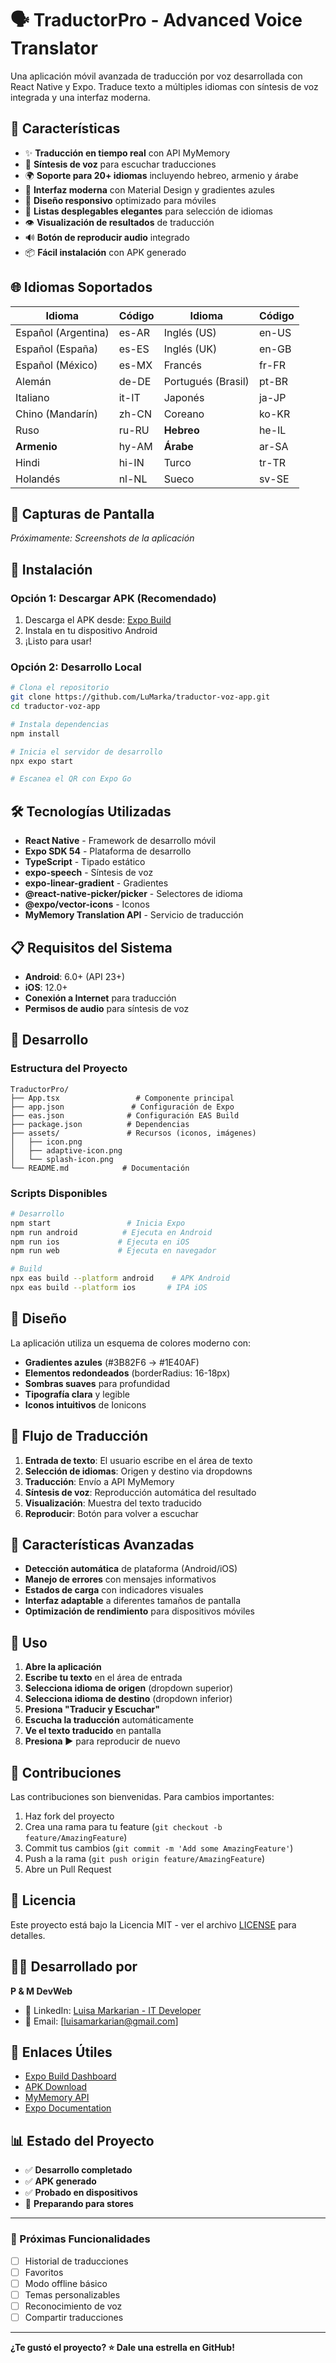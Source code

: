 # 🗣️ TraductorPro - Advanced Voice Translator

Una aplicación móvil avanzada de traducción por voz desarrollada con React Native y Expo. Traduce texto a múltiples idiomas con síntesis de voz integrada y una interfaz moderna.

## 📱 Características

- ✨ **Traducción en tiempo real** con API MyMemory
- 🎤 **Síntesis de voz** para escuchar traducciones
- 🌍 **Soporte para 20+ idiomas** incluyendo hebreo, armenio y árabe
- 🎨 **Interfaz moderna** con Material Design y gradientes azules
- 📱 **Diseño responsivo** optimizado para móviles
- 🔄 **Listas desplegables elegantes** para selección de idiomas
- 👁️ **Visualización de resultados** de traducción
- 🔊 **Botón de reproducir audio** integrado
- 📦 **Fácil instalación** con APK generado

## 🌐 Idiomas Soportados

| Idioma | Código | Idioma | Código |
|--------|--------|--------|--------|
| Español (Argentina) | es-AR | Inglés (US) | en-US |
| Español (España) | es-ES | Inglés (UK) | en-GB |
| Español (México) | es-MX | Francés | fr-FR |
| Alemán | de-DE | Portugués (Brasil) | pt-BR |
| Italiano | it-IT | Japonés | ja-JP |
| Chino (Mandarín) | zh-CN | Coreano | ko-KR |
| Ruso | ru-RU | **Hebreo** | he-IL |
| **Armenio** | hy-AM | **Árabe** | ar-SA |
| Hindi | hi-IN | Turco | tr-TR |
| Holandés | nl-NL | Sueco | sv-SE |

## 📸 Capturas de Pantalla

*Próximamente: Screenshots de la aplicación*

## 🚀 Instalación

### Opción 1: Descargar APK (Recomendado)
1. Descarga el APK desde: [Expo Build](https://expo.dev/artifacts/eas/3VPD22oHaNyzLD4dkHkdkP.apk)
2. Instala en tu dispositivo Android
3. ¡Listo para usar!

### Opción 2: Desarrollo Local
```bash
# Clona el repositorio
git clone https://github.com/LuMarka/traductor-voz-app.git
cd traductor-voz-app

# Instala dependencias
npm install

# Inicia el servidor de desarrollo
npx expo start

# Escanea el QR con Expo Go
```

## 🛠️ Tecnologías Utilizadas

- **React Native** - Framework de desarrollo móvil
- **Expo SDK 54** - Plataforma de desarrollo
- **TypeScript** - Tipado estático
- **expo-speech** - Síntesis de voz
- **expo-linear-gradient** - Gradientes
- **@react-native-picker/picker** - Selectores de idioma
- **@expo/vector-icons** - Iconos
- **MyMemory Translation API** - Servicio de traducción

## 📋 Requisitos del Sistema

- **Android**: 6.0+ (API 23+)
- **iOS**: 12.0+
- **Conexión a Internet** para traducción
- **Permisos de audio** para síntesis de voz

## 🔧 Desarrollo

### Estructura del Proyecto
```
TraductorPro/
├── App.tsx                 # Componente principal
├── app.json               # Configuración de Expo
├── eas.json              # Configuración EAS Build
├── package.json          # Dependencias
├── assets/               # Recursos (iconos, imágenes)
│   ├── icon.png
│   ├── adaptive-icon.png
│   └── splash-icon.png
└── README.md            # Documentación
```

### Scripts Disponibles

```bash
# Desarrollo
npm start                 # Inicia Expo
npm run android          # Ejecuta en Android
npm run ios             # Ejecuta en iOS
npm run web             # Ejecuta en navegador

# Build
npx eas build --platform android    # APK Android
npx eas build --platform ios       # IPA iOS
```

## 🎨 Diseño

La aplicación utiliza un esquema de colores moderno con:
- **Gradientes azules** (#3B82F6 → #1E40AF)
- **Elementos redondeados** (borderRadius: 16-18px)
- **Sombras suaves** para profundidad
- **Tipografía clara** y legible
- **Iconos intuitivos** de Ionicons

## 🔄 Flujo de Traducción

1. **Entrada de texto**: El usuario escribe en el área de texto
2. **Selección de idiomas**: Origen y destino via dropdowns
3. **Traducción**: Envío a API MyMemory
4. **Síntesis de voz**: Reproducción automática del resultado
5. **Visualización**: Muestra del texto traducido
6. **Reproducir**: Botón para volver a escuchar

## 🌟 Características Avanzadas

- **Detección automática** de plataforma (Android/iOS)
- **Manejo de errores** con mensajes informativos
- **Estados de carga** con indicadores visuales
- **Interfaz adaptable** a diferentes tamaños de pantalla
- **Optimización de rendimiento** para dispositivos móviles

## 📖 Uso

1. **Abre la aplicación**
2. **Escribe tu texto** en el área de entrada
3. **Selecciona idioma de origen** (dropdown superior)
4. **Selecciona idioma de destino** (dropdown inferior)
5. **Presiona "Traducir y Escuchar"**
6. **Escucha la traducción** automáticamente
7. **Ve el texto traducido** en pantalla
8. **Presiona ▶️** para reproducir de nuevo

## 🤝 Contribuciones

Las contribuciones son bienvenidas. Para cambios importantes:

1. Haz fork del proyecto
2. Crea una rama para tu feature (`git checkout -b feature/AmazingFeature`)
3. Commit tus cambios (`git commit -m 'Add some AmazingFeature'`)
4. Push a la rama (`git push origin feature/AmazingFeature`)
5. Abre un Pull Request

## 📝 Licencia

Este proyecto está bajo la Licencia MIT - ver el archivo [LICENSE](LICENSE) para detalles.

## 👨‍💻 Desarrollado por

**P & M DevWeb**

- 💼 LinkedIn: [Luisa Markarian - IT Developer](https://www.linkedin.com/in/luisa-markarian-itdeveloper/)
- 📧 Email: [luisamarkarian@gmail.com]


## 🔗 Enlaces Útiles

- [Expo Build Dashboard](https://expo.dev/accounts/lumarka/projects/traductorpro)
- [APK Download](https://expo.dev/artifacts/eas/3VPD22oHaNyzLD4dkHkdkP.apk)
- [MyMemory API](https://mymemory.translated.net/)
- [Expo Documentation](https://docs.expo.dev/)

## 📊 Estado del Proyecto

- ✅ **Desarrollo completado**
- ✅ **APK generado**
- ✅ **Probado en dispositivos**
- 🔄 **Preparando para stores**

---

### 🎯 Próximas Funcionalidades

- [ ] Historial de traducciones
- [ ] Favoritos
- [ ] Modo offline básico
- [ ] Temas personalizables
- [ ] Reconocimiento de voz
- [ ] Compartir traducciones

---

**¿Te gustó el proyecto? ⭐ Dale una estrella en GitHub!**